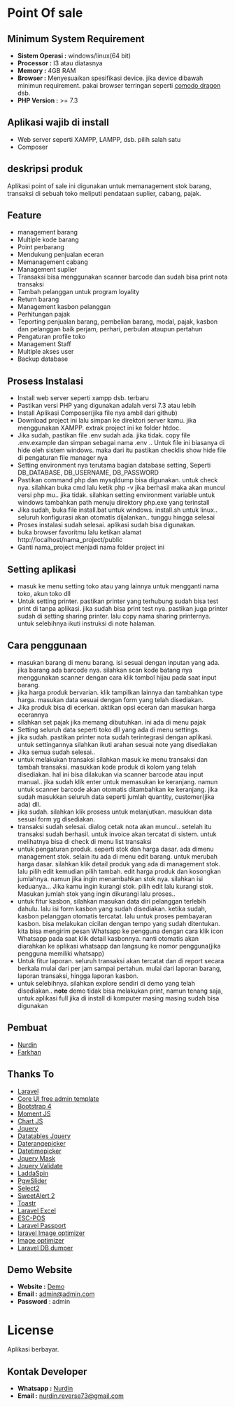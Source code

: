 # Point Of sale 

## Minimum System Requirement
- **Sistem Operasi :** windows/linux(64 bit)
- **Processor :** I3 atau diatasnya
- **Memory :** 4GB RAM
- **Browser :** Menyesuaikan spesifikasi device. jika device dibawah minimun requirement. pakai browser terringan seperti <a href="https://www.comodo.com/home/browsers-toolbars/browser.php">comodo dragon</a> dsb.
- **PHP Version :** >= 7.3 

## Aplikasi wajib di install
- Web server seperti XAMPP, LAMPP, dsb. pilih salah satu
- Composer

## deskripsi produk

Aplikasi point of sale ini digunakan untuk memanagement stok barang, transaksi di sebuah toko meliputi pendataan suplier, cabang, pajak. 

## Feature

- management barang
- Multiple kode barang
- Point perbarang
- Mendukung penjualan eceran
- Memanagement cabang
- Management suplier
- Transaksi bisa menggunakan scanner barcode dan sudah bisa print nota transaksi
- Tambah pelanggan untuk program loyality
- Return barang
- Management kasbon pelanggan
- Perhitungan pajak
- Teporting penjualan barang, pembelian barang, modal, pajak, kasbon dan pelanggan baik perjam, perhari, perbulan ataupun pertahun
- Pengaturan profile toko
- Management Staff
- Multiple akses user
- Backup database

## Prosess Instalasi

- Install web server seperti xampp dsb. terbaru
- Pastikan versi PHP yang digunakan adalah versi 7.3 atau lebih
- Install Aplikasi Composer(jika file nya ambil dari github)
- Download project ini lalu simpan ke direktori server kamu. jika menggunakan XAMPP. extrak project ini ke folder htdoc.
- Jika sudah, pastikan file .env sudah ada. jika tidak. copy file .env.example dan simpan sebagai nama .env .. Untuk file ini biasanya di hide oleh sistem windows. maka dari itu pastikan checklis show hide file di pengaturan file manager nya
- Setting environment nya terutama bagian database setting, Seperti DB_DATABASE, DB_USERNAME, DB_PASSWORD
- Pastikan command php dan mysqldump bisa digunakan. untuk check nya. silahkan buka cmd lalu ketik php -v jika berhasil maka akan muncul versi php mu.. jika tidak. silahkan setting environment variable untuk windows tambahkan path menuju direktory php.exe yang terinstall
- Jika sudah, buka file install.bat untuk windows. install.sh untuk linux.. seluruh konfigurasi akan otomatis dijalankan.. tunggu hingga selesai
- Proses instalasi sudah selesai. aplikasi sudah bisa digunakan.
- buka browser favoritmu lalu ketikan alamat http://localhost/nama_project/public
- Ganti nama_project menjadi nama folder project ini

## Setting aplikasi
- masuk ke menu setting toko atau yang lainnya untuk mengganti nama toko, akun toko dll
- Untuk setting printer. pastikan printer yang terhubung sudah bisa test print di tanpa aplikasi. jika sudah bisa print test nya. pastikan juga printer sudah di setting sharing printer. lalu copy nama sharing printernya. untuk selebihnya ikuti instruksi di note halaman.

## Cara penggunaan
- masukan barang di menu barang. isi sesuai dengan inputan yang ada. jika barang ada barcode nya. silahkan scan kode batang nya menggunakan scanner dengan cara klik tombol hijau pada saat input barang. 
- jika harga produk bervarian. klik tampilkan lainnya dan tambahkan type harga. masukan data sesuai dengan form yang telah disediakan.
- Jika produk bisa di ecerkan. aktikan opsi eceran dan masukan harga ecerannya
- silahkan set pajak jika memang dibutuhkan. ini ada di menu pajak
- Setting seluruh data seperti toko dll yang ada di menu settings.
- jika sudah. pastikan printer nota sudah terintegrasi dengan aplikasi. untuk settingannya silahkan ikuti arahan sesuai note yang disediakan
- Jika semua sudah selesai..
- untuk melakukan transaksi silahkan masuk ke menu transaksi dan tambah transaksi. masukkan kode produk di kolom yang telah disediakan. hal ini bisa dilakukan via scanner barcode atau input manual.. jika sudah klik enter untuk memasukan ke keranjang. namun untuk scanner barcode akan otomatis ditambahkan ke keranjang. jika sudah masukkan seluruh data seperti jumlah quantity, customer(jika ada) dll. 
- jika sudah. silahkan klik prosess untuk melanjutkan. masukkan data sesuai form yg disediakan. 
- transaksi sudah selesai. dialog cetak nota akan muncul.. setelah itu transaksi sudah berhasil. untuk invoice akan tercatat di sistem. untuk melihatnya bisa di check di menu list transaksi
- untuk pengaturan produk. seperti stok dan harga dasar. ada dimenu management stok. selain itu ada di menu edit barang. untuk merubah harga dasar. silahkan klik detail produk yang ada di management stok. lalu pilih edit kemudian pilih tambah. edit harga produk dan kosongkan jumlahnya. namun jika ingin menambahkan stok nya. silahkan isi keduanya... Jika kamu ingin kurangi stok. pilih edit lalu kurangi stok. Masukan jumlah stok yang ingin dikurangi lalu proses.. 
- untuk fitur kasbon, silahkan masukan data diri pelanggan terlebih dahulu. lalu isi form kasbon yang sudah disediakan. ketika sudah, kasbon pelanggan otomatis tercatat. lalu untuk proses pembayaran kasbon. bisa melakukan cicilan dengan tempo yang sudah ditentukan. kita bisa mengirim pesan Whatsapp ke pengguna dengan cara klik icon Whatsapp pada saat klik detail kasbonnya. nanti otomatis akan diarahkan ke aplikasi whatsapp dan langsung ke nomor pengguna(jika pengguna memiliki whatsapp)
- Untuk fitur laporan. seluruh transaksi akan tercatat dan di report secara berkala mulai dari per jam sampai pertahun. mulai dari laporan barang, laporan transaksi, hingga laporan kasbon.
- untuk selebihnya. silahkan explore sendiri di demo yang telah disediakan.. **note** demo tidak bisa melakukan print, namun tenang saja, untuk aplikasi full jika di install di komputer masing masing sudah bisa digunakan

## Pembuat
- <a href="https://github.com/nurdin73">Nurdin</a>
- <a href="https://github.com/farhanalmoza">Farkhan</a>

## Thanks To
- <a href="https://laravel.com/">Laravel</a>
- <a href="https://coreui.io/">Core UI free admin template</a>
- <a href="https://getbootstrap.com/docs/4.6/getting-started/introduction/">Bootstrap 4</a>
- <a href="https://momentjs.com/">Moment JS</a>
- <a href="https://www.chartjs.org/">Chart JS</a>
- <a href="https://jquery.com/">Jquery</a>
- <a href="https://datatables.net/">Datatables Jquery</a>
- <a href="https://www.daterangepicker.com/">Daterangepicker</a>
- <a href="https://xdsoft.net/jqplugins/datetimepicker/">Datetimepicker</a>
- <a href="https://igorescobar.github.io/jQuery-Mask-Plugin/">Jquery Mask</a>
- <a href="https://jqueryvalidation.org/">Jquery Validate</a>
- <a href="https://github.com/hakimel/Ladda">LaddaSpin</a>
- <a href="https://pgwjs.com/pgwslider/">PgwSlider</a>
- <a href="https://select2.org/">Select2</a>
- <a href="https://sweetalert2.github.io/">SweetAlert 2</a>
- <a href="https://github.com/CodeSeven/toastr">Toastr</a>
- <a href="https://laravel-excel.com/">Laravel Excel</a>
- <a href="https://github.com/mike42/escpos-php">ESC-POS</a>
- <a href="https://github.com/laravel/passport">Laravel Passport</a>
- <a href="https://github.com/spatie/laravel-image-optimizer">laravel Image optimizer</a>
- <a href="https://github.com/spatie/image-optimizer">Image optimizer</a>
- <a href="https://github.com/spatie/db-dumper">Laravel DB dumper</a>

## Demo Website
- **Website :** <a href="http://demo-pos.rittercoding.com/">Demo</a>
- **Email :** admin@admin.com
- **Password** : admin

# License
Aplikasi berbayar.

## Kontak Developer
- **Whatsapp :** <a href="https://api.whatsapp.com/send?phone=6283823210947">Nurdin</a>
- **Email :** <a href="mailto:nurdin.reverse73@gmail.com">nurdin.reverse73@gmail.com</a> 